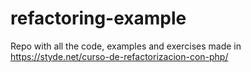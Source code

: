 # refactoring-example
Repo with all the code, examples and exercises made in https://styde.net/curso-de-refactorizacion-con-php/
